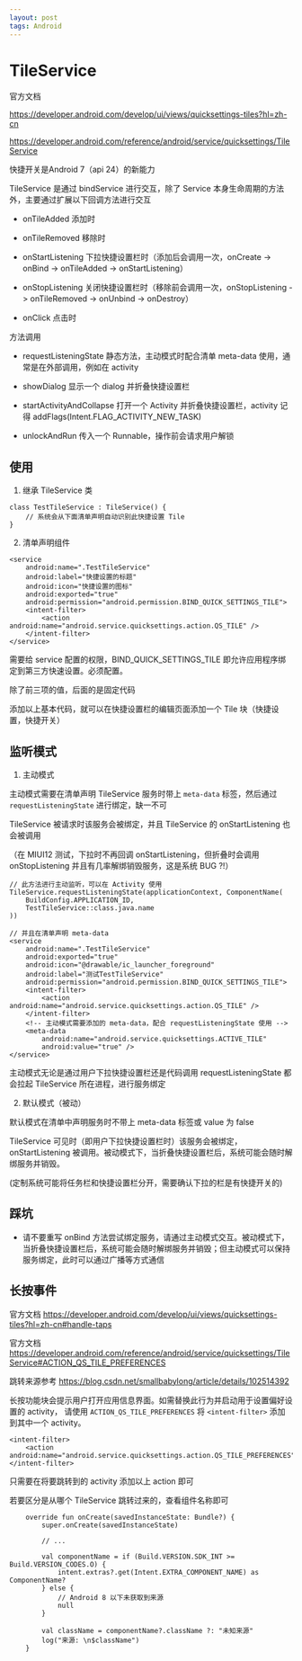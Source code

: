 ```yaml
---
layout: post
tags: Android
---
```


# TileService

官方文档

<https://developer.android.com/develop/ui/views/quicksettings-tiles?hl=zh-cn>

<https://developer.android.com/reference/android/service/quicksettings/TileService>

快捷开关是Android 7（api 24）的新能力

TileService 是通过 bindService 进行交互，除了 Service 本身生命周期的方法外，主要通过扩展以下回调方法进行交互

- onTileAdded 添加时

- onTileRemoved 移除时

- onStartListening 下拉快捷设置栏时（添加后会调用一次，onCreate -> onBind -> onTileAdded -> onStartListening）

- onStopListening 关闭快捷设置栏时（移除前会调用一次，onStopListening -> onTileRemoved -> onUnbind -> onDestroy）

- onClick 点击时

方法调用

- requestListeningState 静态方法，主动模式时配合清单 meta-data 使用，通常是在外部调用，例如在 activity

- showDialog 显示一个 dialog 并折叠快捷设置栏

- startActivityAndCollapse 打开一个 Activity 并折叠快捷设置栏，activity 记得 addFlags(Intent.FLAG_ACTIVITY_NEW_TASK)

- unlockAndRun 传入一个 Runnable，操作前会请求用户解锁

## 使用

1. 继承 TileService 类

```
class TestTileService : TileService() {
    // 系统会从下面清单声明自动识别此快捷设置 Tile
}
```

2. 清单声明组件

```
<service
    android:name=".TestTileService"
    android:label="快捷设置的标题"  
    android:icon="快捷设置的图标"
    android:exported="true"
    android:permission="android.permission.BIND_QUICK_SETTINGS_TILE">
    <intent-filter>
        <action android:name="android.service.quicksettings.action.QS_TILE" />
    </intent-filter>
</service>
```

需要给 service 配置的权限，BIND_QUICK_SETTINGS_TILE 即允许应用程序绑定到第三方快速设置。必须配置。

除了前三项的值，后面的是固定代码

添加以上基本代码，就可以在快捷设置栏的编辑页面添加一个 Tile 块（快捷设置，快捷开关）

## 监听模式

1. 主动模式

主动模式需要在清单声明 TileService 服务时带上 `meta-data` 标签，然后通过 `requestListeningState` 进行绑定，缺一不可

TileService 被请求时该服务会被绑定，并且 TileService 的 onStartListening 也会被调用

（在 MIUI12 测试，下拉时不再回调 onStartListening，但折叠时会调用 onStopListening 并且有几率解绑销毁服务，这是系统 BUG ?!）

```
// 此方法进行主动监听，可以在 Activity 使用
TileService.requestListeningState(applicationContext, ComponentName(
    BuildConfig.APPLICATION_ID,
    TestTileService::class.java.name
))

// 并且在清单声明 meta-data
<service
    android:name=".TestTileService"
    android:exported="true"
    android:icon="@drawable/ic_launcher_foreground"
    android:label="测试TestTileService"
    android:permission="android.permission.BIND_QUICK_SETTINGS_TILE">
    <intent-filter>
        <action android:name="android.service.quicksettings.action.QS_TILE" />
    </intent-filter>
    <!-- 主动模式需要添加的 meta-data，配合 requestListeningState 使用 -->
    <meta-data
        android:name="android.service.quicksettings.ACTIVE_TILE"
        android:value="true" />
</service>
```

主动模式无论是通过用户下拉快捷设置栏还是代码调用 requestListeningState 都会拉起 TileService 所在进程，进行服务绑定

2. 默认模式（被动）

默认模式在清单中声明服务时不带上 meta-data 标签或 value 为 false

TileService 可见时（即用户下拉快捷设置栏时）该服务会被绑定，onStartListening 被调用。被动模式下，当折叠快捷设置栏后，系统可能会随时解绑服务并销毁。

(定制系统可能将任务栏和快捷设置栏分开，需要确认下拉的栏是有快捷开关的)

## 踩坑

- 请不要重写 onBind 方法尝试绑定服务，请通过主动模式交互。被动模式下，当折叠快捷设置栏后，系统可能会随时解绑服务并销毁；但主动模式可以保持服务绑定，此时可以通过广播等方式通信

## 长按事件

官方文档 <https://developer.android.com/develop/ui/views/quicksettings-tiles?hl=zh-cn#handle-taps>

官方文档 <https://developer.android.com/reference/android/service/quicksettings/TileService#ACTION_QS_TILE_PREFERENCES>

跳转来源参考 <https://blog.csdn.net/smallbabylong/article/details/102514392>

长按功能块会提示用户打开应用信息界面。如需替换此行为并启动用于设置偏好设置的 activity，
请使用 `ACTION_QS_TILE_PREFERENCES` 将 `<intent-filter>` 添加到其中一个 activity。

```
<intent-filter>
    <action android:name="android.service.quicksettings.action.QS_TILE_PREFERENCES"/>
</intent-filter>
```

只需要在将要跳转到的 activity 添加以上 action 即可

若要区分是从哪个 TileService 跳转过来的，查看组件名称即可

```
    override fun onCreate(savedInstanceState: Bundle?) {
        super.onCreate(savedInstanceState)

        // ...

        val componentName = if (Build.VERSION.SDK_INT >= Build.VERSION_CODES.O) {
            intent.extras?.get(Intent.EXTRA_COMPONENT_NAME) as ComponentName?
        } else {
            // Android 8 以下未获取到来源
            null
        }

        val className = componentName?.className ?: "未知来源"
        log("来源: \n$className")
    }
```
